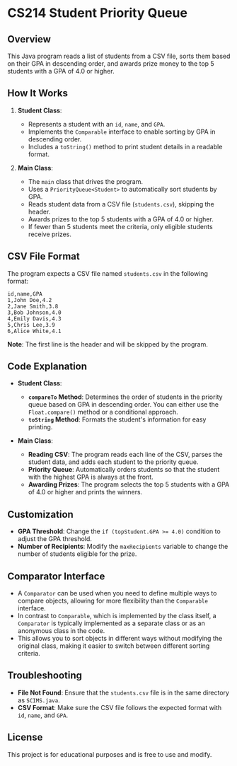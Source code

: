 # CS214 Student Priority Queue

## Overview

This Java program reads a list of students from a CSV file, sorts them based on their GPA in descending order, and awards prize money to the top 5 students with a GPA of 4.0 or higher.

## How It Works

1. **Student Class**:
    - Represents a student with an `id`, `name`, and `GPA`.
    - Implements the `Comparable` interface to enable sorting by GPA in descending order.
    - Includes a `toString()` method to print student details in a readable format.

2. **Main Class**:
    - The `main` class that drives the program.
    - Uses a `PriorityQueue<Student>` to automatically sort students by GPA.
    - Reads student data from a CSV file (`students.csv`), skipping the header.
    - Awards prizes to the top 5 students with a GPA of 4.0 or higher.
    - If fewer than 5 students meet the criteria, only eligible students receive prizes.

## CSV File Format

The program expects a CSV file named `students.csv` in the following format:

```csv
id,name,GPA
1,John Doe,4.2
2,Jane Smith,3.8
3,Bob Johnson,4.0
4,Emily Davis,4.3
5,Chris Lee,3.9
6,Alice White,4.1
```

**Note**: The first line is the header and will be skipped by the program.

## Code Explanation

- **Student Class**:
    - **`compareTo` Method**: Determines the order of students in the priority queue based on GPA in descending order. You can either use the `Float.compare()` method or a conditional approach.
    - **`toString` Method**: Formats the student's information for easy printing.

- **Main Class**:
    - **Reading CSV**: The program reads each line of the CSV, parses the student data, and adds each student to the priority queue.
    - **Priority Queue**: Automatically orders students so that the student with the highest GPA is always at the front.
    - **Awarding Prizes**: The program selects the top 5 students with a GPA of 4.0 or higher and prints the winners.

## Customization

- **GPA Threshold**: Change the `if (topStudent.GPA >= 4.0)` condition to adjust the GPA threshold.
- **Number of Recipients**: Modify the `maxRecipients` variable to change the number of students eligible for the prize.

## Comparator Interface
- A `Comparator` can be used when you need to define multiple ways to compare objects, allowing for more flexibility than the `Comparable` interface.
- In contrast to `Comparable`, which is implemented by the class itself, a `Comparator` is typically implemented as a separate class or as an anonymous class in the code.
- This allows you to sort objects in different ways without modifying the original class, making it easier to switch between different sorting criteria.
## Troubleshooting

- **File Not Found**: Ensure that the `students.csv` file is in the same directory as `SCIMS.java`.
- **CSV Format**: Make sure the CSV file follows the expected format with `id`, `name`, and `GPA`.

## License

This project is for educational purposes and is free to use and modify.

